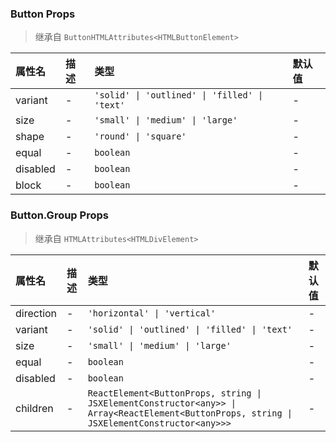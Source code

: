 ### Button Props

> 继承自 `ButtonHTMLAttributes<HTMLButtonElement>`

| 属性名 | 描述 | 类型 | 默认值 |
| :-- | :-- | :-- | :-- |
| variant | - | `'solid' \| 'outlined' \| 'filled' \| 'text'` | - |
| size | - | `'small' \| 'medium' \| 'large'` | - |
| shape | - | `'round' \| 'square'` | - |
| equal | - | `boolean` | - |
| disabled | - | `boolean` | - |
| block | - | `boolean` | - |

### Button.Group Props

> 继承自 `HTMLAttributes<HTMLDivElement>`

| 属性名 | 描述 | 类型 | 默认值 |
| :-- | :-- | :-- | :-- |
| direction | - | `'horizontal' \| 'vertical'` | - |
| variant | - | `'solid' \| 'outlined' \| 'filled' \| 'text'` | - |
| size | - | `'small' \| 'medium' \| 'large'` | - |
| equal | - | `boolean` | - |
| disabled | - | `boolean` | - |
| children | - | `ReactElement<ButtonProps, string \| JSXElementConstructor<any>> \| Array<ReactElement<ButtonProps, string \| JSXElementConstructor<any>>>` | - |
